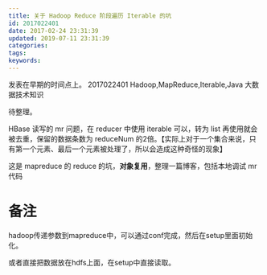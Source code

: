 ```yaml
---
title: 关于 Hadoop Reduce 阶段遍历 Iterable 的坑
id: 2017022401
date: 2017-02-24 23:31:39
updated: 2019-07-11 23:31:39
categories:
tags:
keywords:
---
```



发表在早期的时间点上。
2017022401
Hadoop,MapReduce,Iterable,Java
大数据技术知识

<!-- more -->


待整理。

HBase 读写的 mr 问题，在 reducer 中使用 iterable 可以，转为 list 再使用就会被去重，保留的数据条数为 reduceNum 的2倍。【实际上对于一个集合来说，只有第一个元素、最后一个元素被处理了，所以会造成这种奇怪的现象】

这是 mapreduce 的 reduce 的坑，**对象复用**，整理一篇博客，包括本地调试 mr 代码




# 备注



hadoop传递参数到mapreduce中，可以通过conf完成，然后在setup里面初始化。

或者直接把数据放在hdfs上面，在setup中直接读取。


